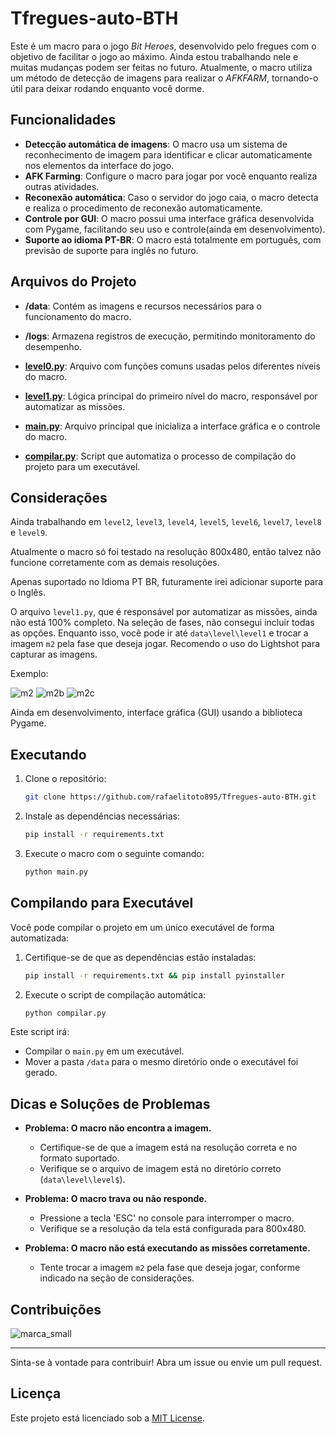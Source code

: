 # Tfregues-auto-BTH

Este é um macro para o jogo *Bit Heroes*, desenvolvido pelo fregues com o objetivo de facilitar o jogo ao máximo. Ainda estou trabalhando nele e muitas mudanças podem ser feitas no futuro. Atualmente, o macro utiliza um método de detecção de imagens para realizar o *AFKFARM*, tornando-o útil para deixar rodando enquanto você dorme.


## Funcionalidades
- **Detecção automática de imagens**: O macro usa um sistema de reconhecimento de imagem para identificar e clicar automaticamente nos elementos da interface do jogo.
- **AFK Farming**: Configure o macro para jogar por você enquanto realiza outras atividades.
- **Reconexão automática**: Caso o servidor do jogo caia, o macro detecta e realiza o procedimento de reconexão automaticamente.
- **Controle por GUI**: O macro possui uma interface gráfica desenvolvida com Pygame, facilitando seu uso e controle(ainda em desenvolvimento).
- **Suporte ao idioma PT-BR**: O macro está totalmente em português, com previsão de suporte para inglês no futuro.

## Arquivos do Projeto

- **/data**: Contém as imagens e recursos necessários para o funcionamento do macro.
- **/logs**: Armazena registros de execução, permitindo monitoramento do desempenho.
- **[level0.py](https://github.com/rafaelitoto895/Tfregues-auto-BTH/blob/main/level0.py)**: Arquivo com funções comuns usadas pelos diferentes níveis do macro.
- **[level1.py](https://github.com/rafaelitoto895/Tfregues-auto-BTH/blob/main/level1.py)**: Lógica principal do primeiro nível do macro, responsável por automatizar as missões.
- **[main.py](https://github.com/rafaelitoto895/Tfregues-auto-BTH/blob/main/main.py)**: Arquivo principal que inicializa a interface gráfica e o controle do macro.

- **[compilar.py](https://github.com/rafaelitoto895/Tfregues-auto-BTH/blob/main/compilar.py)**: Script que automatiza o processo de compilação do projeto para um executável.


## Considerações

Ainda trabalhando em `level2`, `level3`, `level4`, `level5`, `level6`, `level7`, `level8` e `level9`.

Atualmente o macro só foi testado na resolução 800x480, então talvez não funcione corretamente com as demais resoluções.

Apenas suportado no Idioma PT BR, futuramente irei adicionar suporte para o Inglês. 

O arquivo `level1.py`, que é responsável por automatizar as missões, ainda não está 100% completo. Na seleção de fases, não consegui incluir todas as opções. Enquanto isso, você pode ir até `data\level\level1` e trocar a imagem `m2` pela fase que deseja jogar. Recomendo o uso do Lightshot para capturar as imagens.

Exemplo:

![m2](https://github.com/user-attachments/assets/95392baf-6313-4640-bd8a-a125bf0ba589) ![m2b](https://github.com/user-attachments/assets/c02adeff-acad-41db-bda0-06ce5db8d23c) ![m2c](https://github.com/user-attachments/assets/a677a861-27c8-4d58-8e85-6d828d4b41ec)

Ainda em desenvolvimento, interface gráfica (GUI) usando a biblioteca Pygame.
 
## Executando

1. Clone o repositório:
    ```bash
    git clone https://github.com/rafaelitoto895/Tfregues-auto-BTH.git
    ```

2. Instale as dependências necessárias:
    ```bash
    pip install -r requirements.txt
    ```

3. Execute o macro com o seguinte comando:
    ```bash
    python main.py
    ```
   
## Compilando para Executável

Você pode compilar o projeto em um único executável de forma automatizada:

1. Certifique-se de que as dependências estão instaladas:
    ```bash
    pip install -r requirements.txt && pip install pyinstaller
    ```

2. Execute o script de compilação automática:
    ```bash
    python compilar.py
    ```

Este script irá:
- Compilar o `main.py` em um executável.
- Mover a pasta `/data` para o mesmo diretório onde o executável foi gerado.

	
## Dicas e Soluções de Problemas

- **Problema: O macro não encontra a imagem.**
  - Certifique-se de que a imagem está na resolução correta e no formato suportado.
  - Verifique se o arquivo de imagem está no diretório correto (`data\level\level$`).
  
- **Problema: O macro trava ou não responde.**
  - Pressione a tecla 'ESC' no console para interromper o macro. 
  - Verifique se a resolução da tela está configurada para 800x480.

- **Problema: O macro não está executando as missões corretamente.**
  - Tente trocar a imagem `m2` pela fase que deseja jogar, conforme indicado na seção de considerações.

## Contribuições

![marca_small](https://github.com/user-attachments/assets/3a29afa3-0b39-43ee-9760-cca03d978e62)

-------

Sinta-se à vontade para contribuir! Abra um issue ou envie um pull request.

## Licença

Este projeto está licenciado sob a [MIT License](https://github.com/rafaelitoto895/Tfregues-auto-BTH/blob/main/LICENSE.txt).